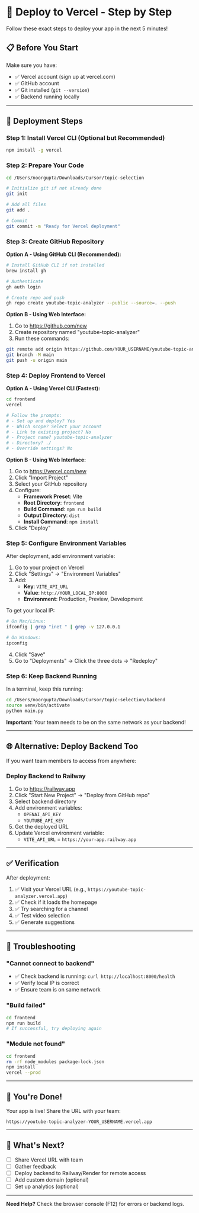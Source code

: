 # 🚀 Deploy to Vercel - Step by Step

Follow these exact steps to deploy your app in the next 5 minutes!

## 📋 Before You Start

Make sure you have:
- ✅ Vercel account (sign up at vercel.com)
- ✅ GitHub account
- ✅ Git installed (`git --version`)
- ✅ Backend running locally

---

## 🎯 Deployment Steps

### Step 1: Install Vercel CLI (Optional but Recommended)

```bash
npm install -g vercel
```

### Step 2: Prepare Your Code

```bash
cd /Users/noorgupta/Downloads/Cursor/topic-selection

# Initialize git if not already done
git init

# Add all files
git add .

# Commit
git commit -m "Ready for Vercel deployment"
```

### Step 3: Create GitHub Repository

**Option A - Using GitHub CLI (Recommended):**
```bash
# Install GitHub CLI if not installed
brew install gh

# Authenticate
gh auth login

# Create repo and push
gh repo create youtube-topic-analyzer --public --source=. --push
```

**Option B - Using Web Interface:**
1. Go to https://github.com/new
2. Create repository named "youtube-topic-analyzer"
3. Run these commands:
```bash
git remote add origin https://github.com/YOUR_USERNAME/youtube-topic-analyzer.git
git branch -M main
git push -u origin main
```

### Step 4: Deploy Frontend to Vercel

**Option A - Using Vercel CLI (Fastest):**
```bash
cd frontend
vercel

# Follow the prompts:
# - Set up and deploy? Yes
# - Which scope? Select your account
# - Link to existing project? No
# - Project name? youtube-topic-analyzer
# - Directory? ./
# - Override settings? No
```

**Option B - Using Web Interface:**
1. Go to https://vercel.com/new
2. Click "Import Project"
3. Select your GitHub repository
4. Configure:
   - **Framework Preset**: Vite
   - **Root Directory**: `frontend`
   - **Build Command**: `npm run build`
   - **Output Directory**: `dist`
   - **Install Command**: `npm install`
5. Click "Deploy"

### Step 5: Configure Environment Variables

After deployment, add environment variable:

1. Go to your project on Vercel
2. Click "Settings" → "Environment Variables"
3. Add:
   - **Key**: `VITE_API_URL`
   - **Value**: `http://YOUR_LOCAL_IP:8000`
   - **Environment**: Production, Preview, Development

To get your local IP:
```bash
# On Mac/Linux:
ifconfig | grep "inet " | grep -v 127.0.0.1

# On Windows:
ipconfig
```

4. Click "Save"
5. Go to "Deployments" → Click the three dots → "Redeploy"

### Step 6: Keep Backend Running

In a terminal, keep this running:
```bash
cd /Users/noorgupta/Downloads/Cursor/topic-selection/backend
source venv/bin/activate
python main.py
```

**Important**: Your team needs to be on the same network as your backend!

---

## 🌐 Alternative: Deploy Backend Too

If you want team members to access from anywhere:

### Deploy Backend to Railway

1. Go to https://railway.app
2. Click "Start New Project" → "Deploy from GitHub repo"
3. Select backend directory
4. Add environment variables:
   - `OPENAI_API_KEY`
   - `YOUTUBE_API_KEY`
5. Get the deployed URL
6. Update Vercel environment variable:
   - `VITE_API_URL` = `https://your-app.railway.app`

---

## ✅ Verification

After deployment:

1. ✅ Visit your Vercel URL (e.g., `https://youtube-topic-analyzer.vercel.app`)
2. ✅ Check if it loads the homepage
3. ✅ Try searching for a channel
4. ✅ Test video selection
5. ✅ Generate suggestions

---

## 🐛 Troubleshooting

### "Cannot connect to backend"
- ✅ Check backend is running: `curl http://localhost:8000/health`
- ✅ Verify local IP is correct
- ✅ Ensure team is on same network

### "Build failed"
```bash
cd frontend
npm run build
# If successful, try deploying again
```

### "Module not found"
```bash
cd frontend
rm -rf node_modules package-lock.json
npm install
vercel --prod
```

---

## 🎉 You're Done!

Your app is live! Share the URL with your team:
```
https://youtube-topic-analyzer-YOUR_USERNAME.vercel.app
```

---

## 📝 What's Next?

- [ ] Share Vercel URL with team
- [ ] Gather feedback
- [ ] Deploy backend to Railway/Render for remote access
- [ ] Add custom domain (optional)
- [ ] Set up analytics (optional)

---

**Need Help?** Check the browser console (F12) for errors or backend logs.

